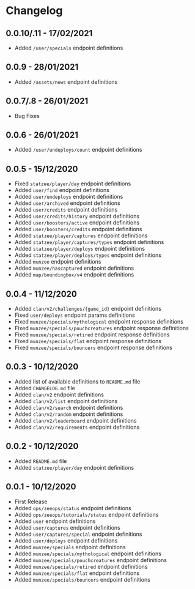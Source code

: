 # Changelog

## 0.0.10/.11 - 17/02/2021
- Added `/user/specials` endpoint definitions
## 0.0.9 - 28/01/2021
- Added `/assets/news` endpoint definitions
## 0.0.7/.8 - 26/01/2021
- Bug Fixes
## 0.0.6 - 26/01/2021
- Added `/user/undeploys/count` endpoint definitions
## 0.0.5 - 15/12/2020
- Fixed `statzee/player/day` endpoint definitions
- Added `user/find` endpoint definitions
- Added `user/undeploys` endpoint definitions
- Added `user/archived` endpoint definitions
- Added `user/credits` endpoint definitions
- Added `user/credits/history` endpoint definitions
- Added `user/boosters/active` endpoint definitions
- Added `user/boosters/credits` endpoint definitions
- Added `statzee/player/captures` endpoint definitions
- Added `statzee/player/captures/types` endpoint definitions
- Added `statzee/player/deploys` endpoint definitions
- Added `statzee/player/deploys/types` endpoint definitions
- Added `munzee` endpoint definitions
- Added `munzee/hascaptured` endpoint definitions
- Added `map/boundingbox/v4` endpoint definitions

## 0.0.4 - 11/12/2020
- Added `clan/v2/challenges/{game_id}` endpoint definitions
- Fixed `user/deploys` endpoint params definitions
- Fixed `munzee/specials/mythological` endpoint response definitions
- Fixed `munzee/specials/pouchcreatures` endpoint response definitions
- Fixed `munzee/specials/retired` endpoint response definitions
- Fixed `munzee/specials/flat` endpoint response definitions
- Fixed `munzee/specials/bouncers` endpoint response definitions

## 0.0.3 - 10/12/2020
- Added list of available definitions to `README.md` file
- Added `CHANGELOG.md` file
- Added `clan/v2` endpoint definitions
- Added `clan/v2/list` endpoint definitions
- Added `clan/v2/search` endpoint definitions
- Added `clan/v2/random` endpoint definitions
- Added `clan/v2/leaderboard` endpoint definitions
- Added `clan/v2/requirements` endpoint definitions

## 0.0.2 - 10/12/2020
- Added `README.md` file
- Added `statzee/player/day` endpoint definitions

## 0.0.1 - 10/12/2020
- First Release
- Added `ops/zeeops/status` endpoint definitions
- Added `ops/zeeops/tutorials/status` endpoint definitions
- Added `user` endpoint definitions
- Added `user/captures` endpoint definitions
- Added `user/captures/special` endpoint definitions
- Added `user/deploys` endpoint definitions
- Added `munzee/specials` endpoint definitions
- Added `munzee/specials/mythological` endpoint definitions
- Added `munzee/specials/pouchcreatures` endpoint definitions
- Added `munzee/specials/retired` endpoint definitions
- Added `munzee/specials/flat` endpoint definitions
- Added `munzee/specials/bouncers` endpoint definitions